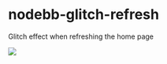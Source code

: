 # nodebb-glitch-refresh
Glitch effect when refreshing the home page


![](https://i.ibb.co/mCpmjDn/Glitch.gif)
